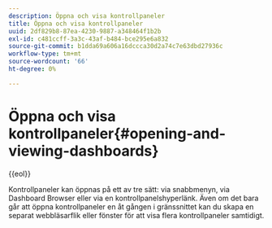 ```yaml
---
description: Öppna och visa kontrollpaneler
title: Öppna och visa kontrollpaneler
uuid: 2df829b8-87ea-4230-9887-a348464f1b2b
exl-id: c481ccff-3a3c-43af-b484-bce295e6a832
source-git-commit: b1dda69a606a16dccca30d2a74c7e63dbd27936c
workflow-type: tm+mt
source-wordcount: '66'
ht-degree: 0%

---
```


# Öppna och visa kontrollpaneler{#opening-and-viewing-dashboards}

{{eol}}

Kontrollpaneler kan öppnas på ett av tre sätt: via snabbmenyn, via Dashboard Browser eller via en kontrollpanelshyperlänk. Även om det bara går att öppna kontrollpaneler en åt gången i gränssnittet kan du skapa en separat webbläsarflik eller fönster för att visa flera kontrollpaneler samtidigt.
